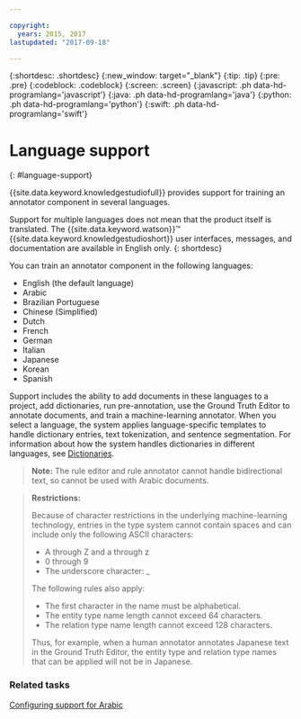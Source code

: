 ```yaml
---

copyright:
  years: 2015, 2017
lastupdated: "2017-09-18"

---
```


{:shortdesc: .shortdesc}
{:new_window: target="_blank"}
{:tip: .tip}
{:pre: .pre}
{:codeblock: .codeblock}
{:screen: .screen}
{:javascript: .ph data-hd-programlang='javascript'}
{:java: .ph data-hd-programlang='java'}
{:python: .ph data-hd-programlang='python'}
{:swift: .ph data-hd-programlang='swift'}

# Language support
{: #language-support}

{{site.data.keyword.knowledgestudiofull}} provides support for training an annotator component in several languages.

Support for multiple languages does not mean that the product itself is translated. The {{site.data.keyword.watson}}&trade; {{site.data.keyword.knowledgestudioshort}} user interfaces, messages, and documentation are available in English only.
{: shortdesc}

You can train an annotator component in the following languages:

- English (the default language)
- Arabic
- Brazilian Portuguese
- Chinese (Simplified)
- Dutch
- French
- German
- Italian
- Japanese
- Korean
- Spanish

Support includes the ability to add documents in these languages to a project, add dictionaries, run pre-annotation, use the Ground Truth Editor to annotate documents, and train a machine-learning annotator. When you select a language, the system applies language-specific templates to handle dictionary entries, text tokenization, and sentence segmentation. For information about how the system handles dictionaries in different languages, see [Dictionaries](/docs/services/knowledge-studio/dictionaries.html#wks_dictionaries).

> **Note:** The rule editor and rule annotator cannot handle bidirectional text, so cannot be used with Arabic documents.

> **Restrictions:**
>
> Because of character restrictions in the underlying machine-learning technology, entries in the type system cannot contain spaces and can include only the following ASCII characters:
>
> - A through Z and a through z
> - 0 through 9
> - The underscore character: _
>
> The following rules also apply:
>
> - The first character in the name must be alphabetical.
> - The entity type name length cannot exceed 64 characters.
> - The relation type name length cannot exceed 128 characters.
>
> Thus, for example, when a human annotator annotates Japanese text in the Ground Truth Editor, the entity type and relation type names that can be applied will not be in Japanese.

### Related tasks

[Configuring support for Arabic](/docs/services/knowledge-studio/language-support-arabic.html)
